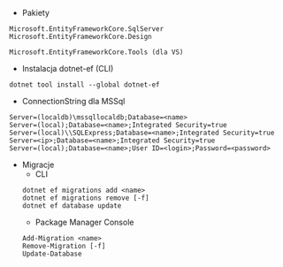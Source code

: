 * Pakiety
```
Microsoft.EntityFrameworkCore.SqlServer
Microsoft.EntityFrameworkCore.Design

Microsoft.EntityFrameworkCore.Tools (dla VS)
```

* Instalacja dotnet-ef (CLI)
```
dotnet tool install --global dotnet-ef
```

* ConnectionString dla MSSql
```
Server=(localdb)\mssqllocaldb;Database=<name>
Server=(local);Database=<name>;Integrated Security=true
Server=(local)\\SQLExpress;Database=<name>;Integrated Security=true
Server=<ip>;Database=<name>;Integrated Security=true
Server=(local);Database=<name>;User ID=<login>;Password=<password>
```

* Migracje
  * CLI
  ```
  dotnet ef migrations add <name>
  dotnet ef migrations remove [-f]
  dotnet ef database update
  ```
  * Package Manager Console
  ```
  Add-Migration <name>
  Remove-Migration [-f]
  Update-Database
  ```
